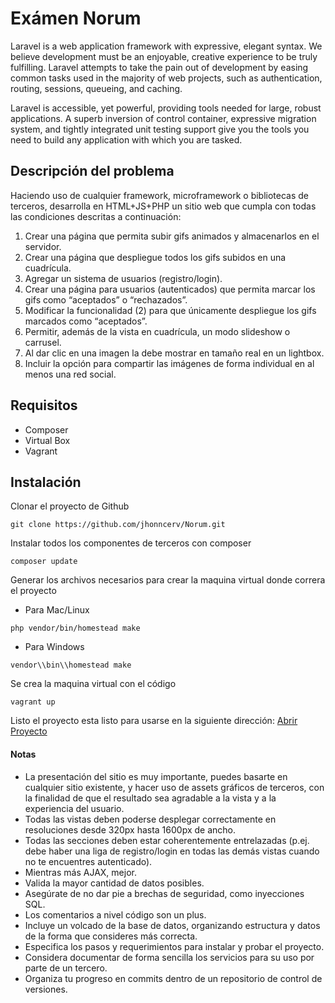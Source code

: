# Exámen Norum

Laravel is a web application framework with expressive, elegant syntax. We believe development must be an enjoyable, creative experience to be truly fulfilling. Laravel attempts to take the pain out of development by easing common tasks used in the majority of web projects, such as authentication, routing, sessions, queueing, and caching.

Laravel is accessible, yet powerful, providing tools needed for large, robust applications. A superb inversion of control container, expressive migration system, and tightly integrated unit testing support give you the tools you need to build any application with which you are tasked.

## Descripción del problema

Haciendo uso de cualquier framework, microframework o bibliotecas de terceros, desarrolla en HTML+JS+PHP un sitio web que cumpla con todas las condiciones descritas a continuación:

1. Crear una página que permita subir gifs animados y almacenarlos en el servidor.
2. Crear una página que despliegue todos los gifs subidos en una cuadrícula.
3. Agregar un sistema de usuarios (registro/login).
4. Crear una página para usuarios (autenticados) que permita marcar los gifs como “aceptados” o “rechazados”.
5. Modificar la funcionalidad (2) para que únicamente despliegue los gifs marcados como “aceptados”.
6. Permitir, además de la vista en cuadrícula, un modo slideshow o carrusel.
7. Al dar clic en una imagen la debe mostrar en tamaño real en un lightbox.
9. Incluir la opción para compartir las imágenes de forma individual en al menos una red social.

## Requisitos 

* Composer 
* Virtual Box
* Vagrant


## Instalación

Clonar el proyecto de Github

```
git clone https://github.com/jhonncerv/Norum.git
```

Instalar todos los componentes de terceros con composer 

```
composer update
```

Generar los archivos necesarios para crear la maquina virtual donde correra el proyecto
  
  * Para Mac/Linux
  
```
php vendor/bin/homestead make
```

  * Para Windows

```
vendor\\bin\\homestead make
```

Se crea la maquina virtual con el código

```
vagrant up
```

Listo el proyecto esta listo para usarse en la siguiente dirección: [Abrir Proyecto](https://192.168.10.10)


#### Notas


* La presentación del sitio es muy importante, puedes basarte en cualquier sitio existente, y hacer uso de assets gráficos de terceros, con la finalidad de que el resultado sea agradable a la vista y a la experiencia del usuario.
* Todas las vistas deben poderse desplegar correctamente en resoluciones desde 320px hasta 1600px de ancho.
* Todas las secciones deben estar coherentemente entrelazadas (p.ej. debe haber una liga de registro/login en todas las demás vistas cuando no te encuentres autenticado).
* Mientras más AJAX, mejor.
* Valida la mayor cantidad de datos posibles.
* Asegúrate de no dar pie a brechas de seguridad, como inyecciones SQL.
* Los comentarios a nivel código son un plus.
* Incluye un volcado de la base de datos, organizando estructura y datos de la forma que consideres más correcta.
* Especifica los pasos y requerimientos para instalar y probar el proyecto.
* Considera documentar de forma sencilla los servicios para su uso por parte de un tercero.
* Organiza tu progreso en commits dentro de un repositorio de control de versiones.
